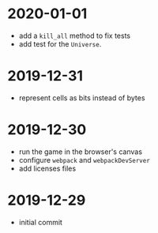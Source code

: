 # 2020-01-01

- add a `kill_all` method to fix tests
- add test for the `Universe`.

# 2019-12-31

- represent cells as bits instead of bytes

# 2019-12-30

- run the game in the browser's canvas
- configure `webpack` and `webpackDevServer`
- add licenses files

# 2019-12-29

- initial commit

